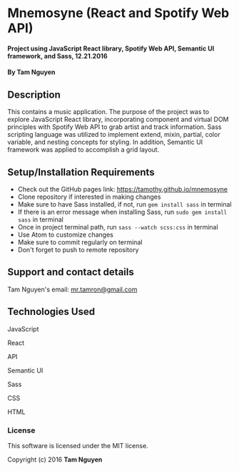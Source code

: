 # Mnemosyne (React and Spotify Web API)

#### Project using JavaScript React library, Spotify Web API, Semantic UI framework, and Sass, 12.21.2016

#### By Tam Nguyen

## Description

This contains a music application. The purpose of the project was to explore JavaScript React library, incorporating component and virtual DOM principles with Spotify Web API to grab artist and track information. Sass scripting language was utilized to implement extend, mixin, partial, color variable, and nesting concepts for styling. In addition, Semantic UI framework was applied to accomplish a grid layout.

## Setup/Installation Requirements

* Check out the GitHub pages link: https://tamothy.github.io/mnemosyne
* Clone repository if interested in making changes
* Make sure to have Sass installed, if not, run `gem install sass` in terminal
* If there is an error message when installing Sass, run `sudo gem install sass` in terminal
* Once in project terminal path, run `sass --watch scss:css` in terminal
* Use Atom to customize changes
* Make sure to commit regularly on terminal
* Don't forget to push to remote repository

## Support and contact details

Tam Nguyen's email: mr.tamron@gmail.com

## Technologies Used

JavaScript

React

API

Semantic UI

Sass

CSS

HTML

### License

This software is licensed under the MIT license.

Copyright (c) 2016 **Tam Nguyen**
